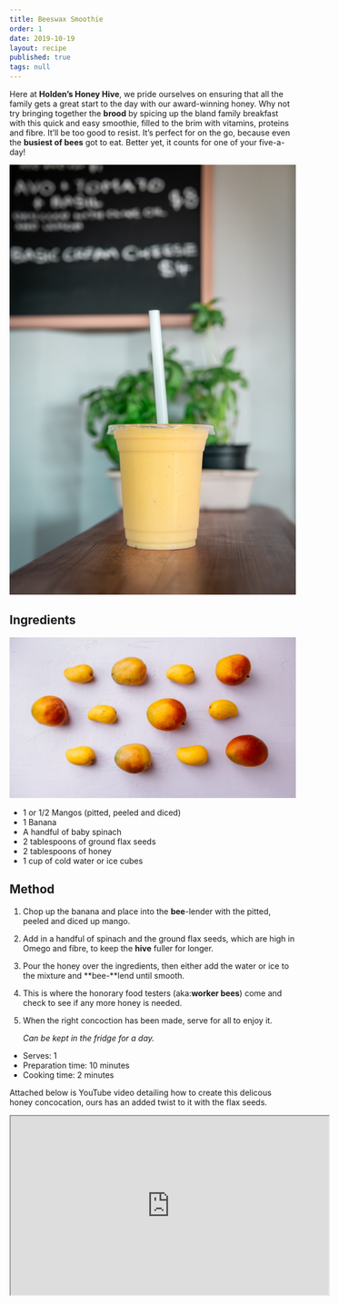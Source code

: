 ```yaml
---
title: Beeswax Smoothie
order: 1
date: 2019-10-19
layout: recipe
published: true
tags: null
---
```

Here at **Holden’s Honey Hive**, we pride ourselves on ensuring that all the family gets a great start to the day with our award-winning honey. Why not try bringing together the **brood** by spicing up the bland family breakfast with this quick and easy smoothie, filled to the brim with vitamins, proteins and fibre. It’ll be too good to resist. It’s perfect for on the go, because even the **busiest of bees** got to eat. Better yet, it counts for one of your five-a-day!

![Photo by Douglas Bagg on Unsplash](../uploads/douglas-bagg-glihfnzohac-unsplash.jpg)

## Ingredients

![Photo by Tim Chow on Unsplash ](../uploads/tim-chow-v8zamcazive-unsplash.jpg)

* 1 or 1/2 Mangos (pitted, peeled and diced)  
* 1 Banana 
* A handful of baby spinach
* 2 tablespoons of ground flax seeds
* 2 tablespoons of honey
* 1 cup of cold water or ice cubes

## Method

1. Chop up the banana and place into the **bee**-lender with the pitted, peeled and diced up mango.
2. Add in a handful of spinach and the ground flax seeds, which are high in Omego and fibre, to keep the **hive** fuller for longer.
3. Pour the honey over the ingredients, then either add the water or ice to the mixture and **bee-**lend until smooth.
4. This is where the honorary food testers (aka:**worker bees**) come and check to see if any more honey is needed.
5. When the right concoction has been made, serve for all to enjoy it.

   *Can be kept in the fridge for a day.*

* Serves: 1
* Preparation time: 10 minutes
* Cooking time: 2 minutes

Attached below is YouTube video detailing how to create this delicous honey concocation, ours has an added twist to it with the flax seeds.

<div class="video-box"><iframe width="560" height="315" src="https://www.youtube.com/embed/https://youtu.be/2MJkyIFpOlA?rel=0" allow="accelerometer; autoplay; encrypted-media; gyroscope; picture-in-picture" allowfullscreen></iframe></div>